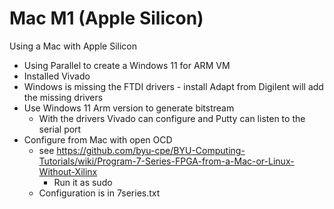
# Mac M1 (Apple Silicon)

Using a Mac with Apple Silicon

 * Using Parallel to create a Windows 11 for ARM VM
 * Installed Vivado
 * Windows is missing the FTDI drivers - install Adapt from Digilent will add the missing drivers
 * Use Windows 11 Arm version to generate bitstream
   * With the drivers Vivado can configure and Putty can listen to the serial port
 * Configure from Mac with open OCD
   * see https://github.com/byu-cpe/BYU-Computing-Tutorials/wiki/Program-7-Series-FPGA-from-a-Mac-or-Linux-Without-Xilinx
     * Run it as sudo
   * Configuration is in 7series.txt


